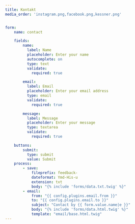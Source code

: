 ```yaml
---
title: Kontakt
media_order: 'instagram.png,facebook.png,kessner.png'


form:
    name: contact

    fields:
        name:
          label: Name
          placeholder: Enter your name
          autocomplete: on
          type: text
          validate:
            required: true

        email:
          label: Email
          placeholder: Enter your email address
          type: email
          validate:
            required: true

        message:
          label: Message
          placeholder: Enter your message
          type: textarea
          validate:
            required: true

    buttons:
        submit:
          type: submit
          value: Submit
    process:
        - save:
            fileprefix: feedback-
            dateformat: Ymd-His-u
            extension: txt
            body: "{% include 'forms/data.txt.twig' %}"
        - email:
            from: "{{ config.plugins.email.from }}"
            to: "{{ config.plugins.email.to }}"
            subject: "Contact by {{ form.value.name|e }}"
            body: "{% include 'forms/data.html.twig' %}"
            template: "email/base.html.twig"
---
```


